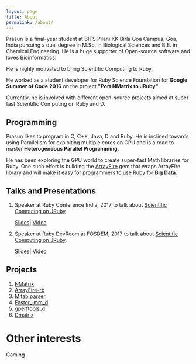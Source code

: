 ```yaml
---
layout: page
title: About
permalink: /about/
---
```


Prasun is a final-year student at BITS Pilani KK Birla Goa Campus, Goa, India pursuing a dual degree in M.Sc. in Biological Sciences and B.E. in Chemical Engineering. He is a huge supporter of Open-source software and loves Bioinformatics.

He is highly motivated to bring Scientific Computing to Ruby.

He worked as a student developer for Ruby Science Foundation for **Google Summer of Code 2016** on the project **"Port NMatrix to JRuby"**.

Currently, he is involved with different open-source projects aimed at super fast Scientific Computing on Ruby and D.


## Programming

Prasun likes to program in C, C++, Java, D and Ruby. He is inclined towards using Parallelism for exploiting multiple cores
on CPU and is a road to master **Heterogeneous Parallel Programming**.

He has been exploring the GPU world to create super-fast Math libraries for Ruby. One such effort is building the [ArrayFire](https://github.com/arrayfire/arrayfire-rb) gem that wraps ArrayFire library and will make it easy for programmers to use Ruby for **Big Data**.


## Talks and Presentations

1. Speaker at Ruby Conference India, 2017 to talk about [Scientific Computing on JRuby](http://rubyconfindia.org/program/#prasun-anand).

   [Slides](https://www.slideshare.net/PrasunAnand2/scientific-computing-on-jruby)| [Video](https://www.youtube.com/watch?v=mZEZ13nr-LQ)
   
2. Speaker at Ruby DevRoom at FOSDEM, 2017 to talk about [Scientific Computing on JRuby](https://fosdem.org/2017/schedule/event/ruby_scientific_computing_on_jruby/).

   [Slides](https://www.slideshare.net/PrasunAnand2/fosdem2017-scientific-computing-on-jruby)| [Video](https://video.fosdem.org/2017/K.4.201/ruby_scientific_computing_on_jruby.mp4)

## Projects

1. [NMatrix](https://github.com/sciruby/nmatrix)
2. [ArrayFire-rb](https://github.com/arrayfire/arrayfire-rb)
3. [Mitab parser](https://github.com/prasunanand/mitab/tree/lazyparse_pcows)
4. [Faster_lmm_d](https://github.com/prasunanand/faster_lmm_d)
5. [gperftools_d](https://github.com/prasunanand/gperftools_d)
6. [Dmatrix](https://github.com/prasunanand/dmatrix)

# Other interests

Gaming

